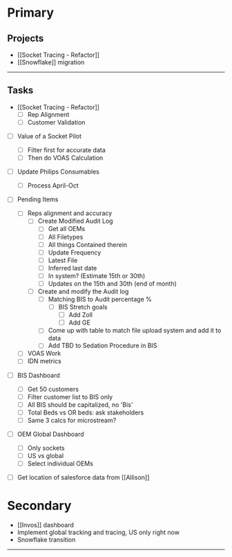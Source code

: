 
# Primary

## Projects
- [[Socket Tracing - Refactor]]
- [[Snowflake]] migration
---

## Tasks
- [[Socket Tracing - Refactor]]
	- [ ] Rep Alignment
	- [ ] Customer Validation
- [ ] Value of a Socket Pilot
	- [ ] Filter first for accurate data
	- [ ] Then do VOAS Calculation
- [ ] Update Philips Consumables 
	- [ ] Process April-Oct
- [ ] Pending Items 
	- [ ] Reps alignment and accuracy
		- [ ] Create Modified Audit Log 
			- [ ] Get all OEMs
			- [ ] All Filetypes
			- [ ] All things Contained therein
			- [ ] Update Frequency
			- [ ] Latest File
			- [ ] Inferred last date
			- [ ] In system? (Estimate 15th or 30th)
			- [ ] Updates on the 15th and 30th (end of month)
		- [ ] Create and modify the Audit log
			- [ ] Matching BIS to Audit percentage %
				- [ ] BIS Stretch goals
					- [ ] Add Zoll
					- [ ] Add GE
			- [ ] Come up with table to match file upload system and add it to data
			- [ ] Add TBD to Sedation Procedure in BIS
	- [ ] VOAS Work
	- [ ] IDN metrics
- [ ] BIS Dashboard
	- [ ] Get 50 customers
	- [ ] Filter customer list to BIS only
	- [ ] All BIS should be capitalized, no 'Bis'
	- [ ] Total Beds vs OR beds: ask stakeholders
	- [ ] Same 3 calcs for microstream?
- [ ] OEM Global Dashboard
	- [ ] Only sockets
	- [ ] US vs global
	- [ ] Select individual OEMs
- [ ] Get location of salesforce data from [[Allison]]


# Secondary
- [[Invos]] dashboard
- Implement global tracking and tracing, US only right now
- Snowflake transition




---
